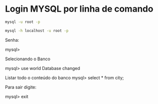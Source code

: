 # Login MYSQL por linha de comando

```bash
mysql -u root -p
```

```bash
mysql -h localhost -u root -p
```
Senha:

mysql>

Selecionando o Banco

mysql> use world
Database changed

Listar todo o conteúdo do banco
mysql> select * from city;

Para sair digite:

mysql> exit